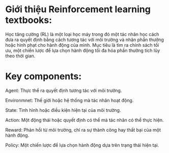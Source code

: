 # Giới thiệu Reinforcement learning textbooks:

Học tăng cường (RL) là một loại học máy trong đó một tác nhân học cách đưa ra quyết định bằng cách tương tác với môi trường và nhận phần thưởng hoặc hình phạt cho hành động của mình. Mục tiêu là tìm ra chính sách tối ưu, một chiến lược để lựa chọn hành động tối đa hóa phần thưởng tích lũy theo thời gian.

# Key components:

Agent: Thực thể ra quyết định tương tác với môi trường.

Environmnet: Thế giới hoặc hệ thống mà tác nhân hoạt động.

State: Tình hình hoặc điều kiện hiện tại của môi trường.

Action: Một động thái hoặc quyết định có thể mà tác nhân có thể thực hiện.

Reward: Phản hồi từ môi trường, chỉ ra sự thành công hay thất bại của một hành động.

Policy: Một chiến lược để lựa chọn hành động dựa trên trạng thái hiện tại.
